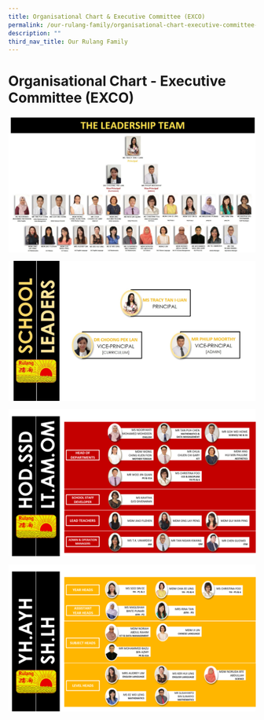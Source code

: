 ```yaml
---
title: Organisational Chart & Executive Committee (EXCO)
permalink: /our-rulang-family/organisational-chart-executive-committee-exco
description: ""
third_nav_title: Our Rulang Family
---
```



# Organisational Chart - Executive Committee (EXCO)
![](/images/Leadership%20Team%202022.jpg)

![](/images/School%20Leader%202022.jpg)

![](/images/HOD%202022%20NEW.png)

![](/images/Year%20head%20Subject%20head%202022%20NEW.png)